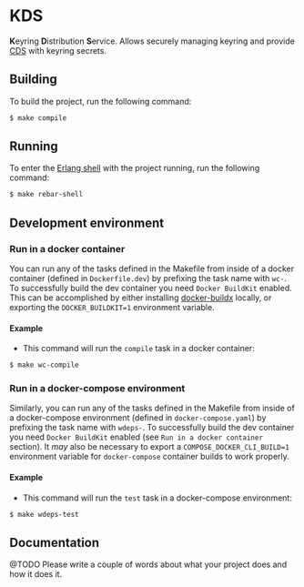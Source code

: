 # KDS

**K**eyring **D**istribution **S**ervice. Allows securely managing keyring and provide [CDS](https://github.com/valitydev/cds) with keyring secrets.

## Building

To build the project, run the following command:

```bash
$ make compile
```

## Running

To enter the [Erlang shell][1] with the project running, run the following command:

```bash
$ make rebar-shell
```

## Development environment

### Run in a docker container

You can run any of the tasks defined in the Makefile from inside of a docker container (defined in `Dockerfile.dev`) by prefixing the task name with `wc-`. To successfully build the dev container you need `Docker BuildKit` enabled. This can be accomplished by either installing [docker-buildx](https://docs.docker.com/buildx/working-with-buildx/) locally, or exporting the `DOCKER_BUILDKIT=1` environment variable.

#### Example

* This command will run the `compile` task in a docker container:
```bash
$ make wc-compile
```

### Run in a docker-compose environment

Similarly, you can run any of the tasks defined in the Makefile from inside of a docker-compose environment (defined in `docker-compose.yaml`) by prefixing the task name with `wdeps-`. To successfully build the dev container you need `Docker BuildKit` enabled (see `Run in a docker container` section). It *may* also be necessary to export a `COMPOSE_DOCKER_CLI_BUILD=1` environment variable for `docker-compose` container builds to work properly.

#### Example

* This command will run the `test` task in a docker-compose environment:
```bash
$ make wdeps-test
```

## Documentation

@TODO Please write a couple of words about what your project does and how it does it.

[1]: http://erlang.org/doc/man/shell.html
